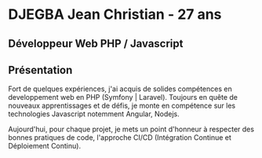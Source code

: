 # DJEGBA Jean Christian - 27 ans

## Développeur Web PHP / Javascript

## Présentation

Fort de quelques expériences, j'ai acquis de solides compétences en developpement web en PHP (Symfony | Laravel). Toujours en quête de nouveaux apprentissages et de défis, je monte en compétence sur les technologies Javascript notemment Angular, Nodejs.

Aujourd'hui, pour chaque projet, je mets un point d'honneur à respecter des bonnes pratiques de code, l'approche CI/CD (Intégration Continue et Déploiement Continu).
